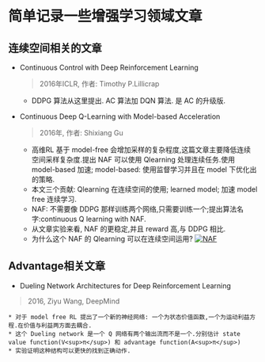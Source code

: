 # 简单记录一些增强学习领域文章 <br>
## 连续空间相关的文章<br>
* Continuous Control with Deep Reinforcement Learning   <br>
  > 2016年ICLR, 作者: Timothy P.Lillicrap   <br>
  
    * DDPG 算法从这里提出. AC 算法加 DQN 算法. 是 AC 的升级版. 

* Continuous Deep Q-Learning with Model-based Acceleration  <br>
  > 2016年, 作者: Shixiang Gu   <br>
  
    * 高维RL 基于 model-free 会增加采样的复杂程度,这篇文章主要降低连续空间采样复杂度.提出 NAF 可以使用 Qlearning 处理连续任务.使用 model-based 加速; model-based: 使用监督学习并且在 model 下优化出的策略.
	* 本文三个贡献: Qlearning 在连续空间的使用; learned model; 加速 model free 连续学习.
	* NAF: 不需要像 DDPG 那样训练两个网络,只需要训练一个;提出算法名字:continuous Q learning with NAF.
	* 从文章实验来看, NAF 的更稳定,并且 reward 高,与 DDPG 相比.
	* 为什么这个 NAF 的 Qlearning 可以在连续空间运用?
	[![NAF](http://coach.nervanasys.com/algorithms/design_imgs/naf.png "NAF")](http://coach.nervanasys.com/algorithms/design_imgs/naf.png "NAF")

## Advantage相关文章
* Dueling Network Architectures for Deep Reinforcement Learning
> 2016, Ziyu Wang, DeepMind

	* 对于 model free RL 提出了一个新的神经网络: 一个为状态价值函数,一个为运动利益方程.在价值与利益两方面去耦合.
	* 这个 Dueling network 是一个 Q 网络有两个输出流而不是一个.分别估计 state value function(V<sup>π</sup>) 和 advantage function(A<sup>π</sup>)
	* 实验证明这种结构可以更快的找到正确动作.
